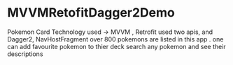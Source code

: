 # MVVMRetofitDagger2Demo
Pokemon Card 
Technology used -> MVVM , Retrofit used two apis, and Dagger2, NavHostFragment
over 800 pokemons are listed in this app . one can add favourite pokemon to thier deck 
search any pokemon and see their descriptions 
